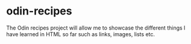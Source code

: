 # odin-recipes
The Odin recipes project will allow me to showcase the different things I have learned
in HTML so far such as links, images, lists etc.
